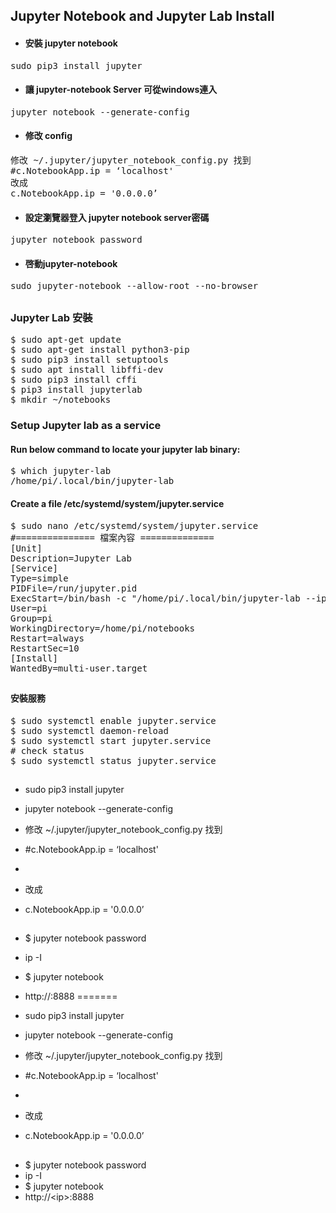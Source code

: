 ## Jupyter Notebook and Jupyter Lab Install
* #### 安裝 jupyter notebook 
<pre>
sudo pip3 install jupyter
</pre>
* #### 讓 jupyter-notebook Server 可從windows連入
<pre>
jupyter notebook --generate-config
</pre>
* #### 修改 config
<pre>
修改 ~/.jupyter/jupyter_notebook_config.py 找到
#c.NotebookApp.ip = ‘localhost'
改成
c.NotebookApp.ip = '0.0.0.0’ 
</pre>
* #### 設定瀏覽器登入 jupyter notebook server密碼
<pre>
jupyter notebook password
</pre>
* #### 啓動jupyter-notebook 
<pre>
sudo jupyter-notebook --allow-root --no-browser
</pre>
##
### Jupyter Lab 安裝
<pre>
$ sudo apt-get update
$ sudo apt-get install python3-pip
$ sudo pip3 install setuptools
$ sudo apt install libffi-dev
$ sudo pip3 install cffi
$ pip3 install jupyterlab
$ mkdir ~/notebooks
</pre>
### Setup Jupyter lab as a service
#### Run below command to locate your jupyter lab binary:
<pre>
$ which jupyter-lab
/home/pi/.local/bin/jupyter-lab
</pre>
#### Create a file /etc/systemd/system/jupyter.service
<pre>
$ sudo nano /etc/systemd/system/jupyter.service
#=============== 檔案內容 ==============
[Unit]
Description=Jupyter Lab
[Service]
Type=simple
PIDFile=/run/jupyter.pid
ExecStart=/bin/bash -c "/home/pi/.local/bin/jupyter-lab --ip="0.0.0.0" --no-browser --notebook-dir=/home/pi/notebooks"
User=pi
Group=pi
WorkingDirectory=/home/pi/notebooks
Restart=always
RestartSec=10
[Install]
WantedBy=multi-user.target
</pre>
##
#### 安裝服務
<pre>
$ sudo systemctl enable jupyter.service
$ sudo systemctl daemon-reload
$ sudo systemctl start jupyter.service
# check status
$ sudo systemctl status jupyter.service
</pre>
##
* sudo pip3 install jupyter    
* jupyter notebook --generate-config
* 修改 ~/.jupyter/jupyter_notebook_config.py 找到 
* #c.NotebookApp.ip = ‘localhost' 
*
* 改成 

* c.NotebookApp.ip = '0.0.0.0’ 
##
* $ jupyter notebook password
* ip -I
* $ jupyter notebook
* http://<ip>:8888
=======
* sudo pip3 install jupyter    
* jupyter notebook --generate-config
* 修改 ~/.jupyter/jupyter_notebook_config.py 找到 
* #c.NotebookApp.ip = ‘localhost' 
*
* 改成 

* c.NotebookApp.ip = '0.0.0.0’ 
##
* $ jupyter notebook password
* ip -I
* $ jupyter notebook
* http://\<ip\>:8888
